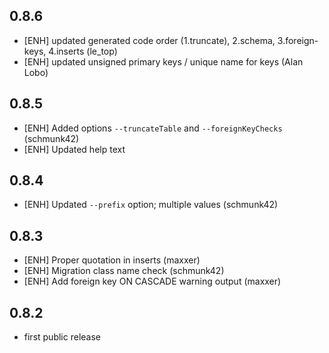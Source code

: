 0.8.6
-----

 * [ENH] updated generated code order (1.truncate), 2.schema, 3.foreign-keys, 4.inserts (le_top)
 * [ENH] updated unsigned primary keys / unique name for keys (Alan Lobo)

0.8.5
-----

 * [ENH] Added options `--truncateTable` and `--foreignKeyChecks` (schmunk42)
 * [ENH] Updated help text

0.8.4
-----

 * [ENH] Updated `--prefix` option; multiple values (schmunk42)

0.8.3
-----

 * [ENH] Proper quotation in inserts (maxxer)
 * [ENH] Migration class name check (schmunk42)
 * [ENH] Add foreign key ON CASCADE warning output (maxxer)

0.8.2
-----

 * first public release
